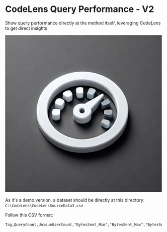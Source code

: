 # CodeLens Query Performance - V2
Show query performance directly at the method itself, leveraging CodeLens to get direct insights

![Logo](https://github.com/ReinoutWW/QueryPerf-VS-Extension-CodeLens/blob/master/CodeLensQueryPerformance/QueryPerformance.png)

As it's a demo version, a dataset should be directly at this directory: `C:\CodeLens\CodeLensSourceData3.csv`

Follow this CSV format:
```
Tag,QueryCount,UniqueUserCount,"BytesSent_Min","BytesSent_Max","BytesSent_Avg","BytesSent_Total","BytesReceived_Min","BytesReceived_Max","BytesReceived_Avg","BytesReceived_Total","TotalBytes_Min","TotalBytes_Max","TotalBytes_Avg","TotalBytes_Total","Rows_Min","Rows_Max","Rows_Avg","Rows_Total","Columns_Min","Columns_Max","Columns_Avg","Columns_Total","ExecutionTime_Min","ExecutionTime_Max","ExecutionTime_Avg","ExecutionTime_Total"
```
